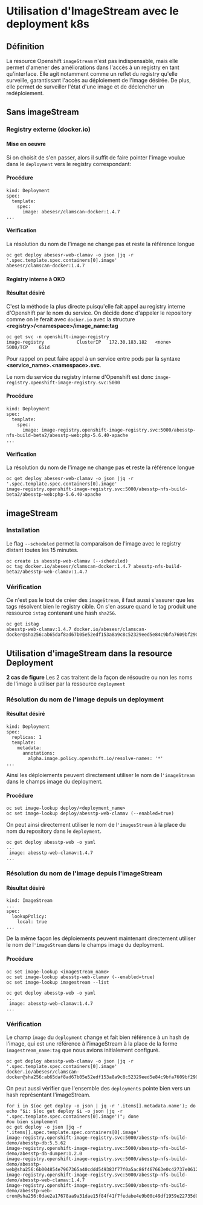 # Utilisation d\'ImageStream avec le deployment k8s

## Définition

La resource Openshift `imageStream` n\'est pas indispensable, mais elle
permet d\'amener des améliorations dans l\'accès à un registry en tant
qu\'interface. Elle agit notamment comme un reflet du registry qu\'elle
surveille, garantissant l\'accès au déploiement de l\'image désirée. De
plus, elle permet de surveiller l\'état d\'une image et de déclencher un
redéploiement.

## Sans imageStream

### Registry externe (docker.io)

#### Mise en oeuvre

Si on choisit de s\'en passer, alors il suffit de faire pointer l\'image
voulue dans le `deployment` vers le registry correspondant:

#### Procédure

``` /yaml
kind: Deployment
spec:
  template:
    spec:
      image: abesesr/clamscan-docker:1.4.7
...
```

#### Vérification

La résolution du nom de l\'image ne change pas et reste la référence
longue

``` /bash
oc get deploy abesesr-web-clamav -o json |jq -r '.spec.template.spec.containers[0].image'
abesesr/clamscan-docker:1.4.7
```

#### Registry interne à OKD

#### Résultat désiré

C\'est la méthode la plus directe puisqu\'elle fait appel au registry
interne d\'Openshift par le nom du service. On décide donc d\'appeler le
repository comme on le ferait avec `docker.io` avec la structure
**\<registry\>/\<namespace\>/image_name:tag**

``` /bash
oc get svc -n openshift-image-registry
image-registry            ClusterIP   172.30.183.182   <none>        5000/TCP    651d
```

Pour rappel on peut faire appel à un service entre pods par la syntaxe
**\<service_name\>.\<namespace\>.svc**.

Le nom du service du registry interne d\'Openshift est donc
`image-registry.openshift-image-registry.svc:5000`

#### Procédure

``` /yaml
kind: Deployment
spec:
  template:
    spec:
      image: image-registry.openshift-image-registry.svc:5000/abesstp-nfs-build-beta2/abesstp-web:php-5.6.40-apache
...
```

#### Vérification

La résolution du nom de l\'image ne change pas et reste la référence
longue

``` /bash
oc get deploy abesesr-web-clamav -o json |jq -r '.spec.template.spec.containers[0].image'
image-registry.openshift-image-registry.svc:5000/abesstp-nfs-build-beta2/abesstp-web:php-5.6.40-apache
```

## imageStream

### Installation

Le flag `--scheduled` permet la comparaison de l\'image avec le registry
distant toutes les 15 minutes.

``` /bash
oc create is abesstp-web-clamav (--scheduled)
oc tag docker.io/abesesr/clamscan-docker:1.4.7 abesstp-nfs-build-beta2/abesstp-web-clamav:1.4.7
```

### Vérification

Ce n\'est pas le tout de créer des `imageStream`, il faut aussi
s\'assurer que les tags résolvent bien le registry cible. On s\'en
assure quand le tag produit une ressource `istag` contenant une hash
`sha256`.

``` /bash
oc get istag
abesstp-web-clamav:1.4.7 docker.io/abesesr/clamscan-docker@sha256:ab65daf8ad67b05e52edf153a8a9c8c52329eed5e84c9bfa7609bf290965d7c5
```

## Utilisation d\'imageStream dans la resource Deployment

**2 cas de figure** Les 2 cas traitent de la façon de résoudre ou non
les noms de l\'image à utiliser par la ressource `deployment`

### Résolution du nom de l\'image depuis un deployment

#### Résultat désiré

``` /yaml
kind: Deployment
spec:
  replicas: 1
  template:
    metadata:
      annotations:
        alpha.image.policy.openshift.io/resolve-names: '*'
...
```

Ainsi les déploiements peuvent directement utiliser le nom de
l`'imageStream` dans le champs image du deployment.

#### Procédure

``` /bash
oc set image-lookup deploy/<deployment_name>
oc set image-lookup deploy/abesstp-web-clamav (--enabled=true)
```

On peut ainsi directement utiliser le nom de l`'imagesStream` à la place
du nom du repository dans le `deployment`.

``` /bash
oc get deploy abesstp-web -o yaml
...
 image: abesstp-web-clamav:1.4.7
...
```

### Résolution du nom de l\'image depuis l\'imageStream

#### Résultat désiré

``` /yaml
kind: ImageStream
...
spec:
  lookupPolicy:
    local: true
...
```

De la même façon les déploiements peuvent maintenant directement
utiliser le nom de l`'imageStream` dans le champs image du deployment.

#### Procédure

``` /bash
oc set image-lookup <imageStream_name>
oc set image-lookup abesstp-web-clamav (--enabled=true)
oc set image-lookup imagestream --list
```

``` /bash
oc get deploy abesstp-web -o yaml
...
 image: abesstp-web-clamav:1.4.7
...
```

### Vérification

Le champ `image` du `deployment` change et fait bien référence à un hash
de l\'image, qui est une référence à l\'imageStream à la place de la
forme `imagestream_name:tag` que nous avions initialement configuré.

``` /bash
oc get deploy abesstp-web-clamav -o json |jq -r '.spec.template.spec.containers[0].image'
docker.io/abesesr/clamscan-docker@sha256:ab65daf8ad67b05e52edf153a8a9c8c52329eed5e84c9bfa7609bf290965d7c5
```

On peut aussi vérifier que l\'ensemble des `deployments` pointe bien
vers un hash représentant l\'imageStream.

``` /bash
for i in $(oc get deploy -o json | jq -r '.items[].metadata.name'); do echo "$i: $(oc get deploy $i -o json |jq -r '.spec.template.spec.containers[0].image')"; done
#ou bien simplement
oc get deploy -o json |jq -r '.items[].spec.template.spec.containers[0].image'
image-registry.openshift-image-registry.svc:5000/abesstp-nfs-build-demo/abesstp-db:5.5.62
image-registry.openshift-image-registry.svc:5000/abesstp-nfs-build-demo/abesstp-db-dumper:1.2.0
image-registry.openshift-image-registry.svc:5000/abesstp-nfs-build-demo/abesstp-web@sha256:6b004854e7967365a40cddd549383f77f0a5ac86f467663e0c42737e0612e4da
image-registry.openshift-image-registry.svc:5000/abesstp-nfs-build-demo/abesstp-web-clamav:1.4.7
image-registry.openshift-image-registry.svc:5000/abesstp-nfs-build-demo/abesstp-web-cron@sha256:0dae2a17678aa9a31dae15f84f41f7fedabe4e9b00c49df1959e22735d03cf45
```
